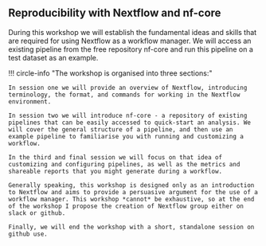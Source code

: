 ## Reproducibility with Nextflow and nf-core

During this workshop we will establish the fundamental ideas and skills that are required for using Nextflow as a workflow manager. We will access an existing pipeline from the free repository nf-core and run this pipeline on a test dataset as an example.

!!! circle-info "The workshop is organised into three sections:"

    In session one we will provide an overview of Nextflow, introducing terminology, the format, and commands for working in the Nextflow environment.
    
    In session two we will introduce nf-core - a repository of existing pipelines that can be easily accessed to quick-start an analysis. We will cover the general structure of a pipeline, and then use an example pipeline to familiarise you with running and customizing a workflow. 
    
    In the third and final session we will focus on that idea of customizing and configuring pipelines, as well as the metrics and shareable reports that you might generate during a workflow. 
    
    Generally speaking, this workshop is designed only as an introduction to Nextflow and aims to provide a persuasive argument for the use of a workflow manager. This workshop *cannot* be exhaustive, so at the end of the workshop I propose the creation of Nextflow group either on slack or github. 
    
    Finally, we will end the workshop with a short, standalone session on github use. 